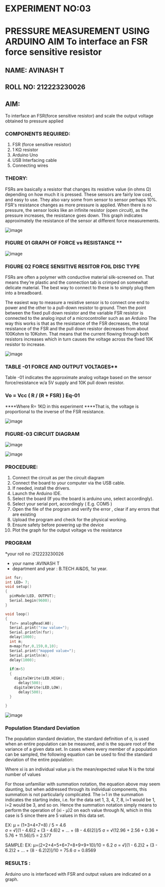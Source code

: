 # EXPERIMENT NO:03
# PRESSURE MEASUREMENT USING ARDUINO AIM To interface an FSR force sensitive resistor

## NAME: AVINASH T
## ROLL NO: 212223230026
## AIM: 
To interface an FSR(force sensitive resistor) and scale the output voltage obtained to pressure applied 
 
### COMPONENTS REQUIRED:
1.	FSR  (force sensitive resistor)
2.	1 KΩ resistor 
3.	Arduino Uno 
4.	USB Interfacing cable 
5.	Connecting wires 


### THEORY: 
FSRs are basically a resistor that changes its resistive value (in ohms Ω) depending on how much it is pressed. These sensors are fairly low cost, and easy to use. They also vary some from sensor to sensor perhaps 10%. FSR's resistance changes as more pressure is applied. When there is no pressure, the sensor looks like an infinite resistor (open circuit), as the pressure increases, the resistance goes down. This graph indicates approximately the resistance of the sensor at different force measurements.
 

![image](https://user-images.githubusercontent.com/36288975/163532939-d6888ae1-4068-4d83-86a7-fc4c32d5179e.png)

### FIGURE 01 GRAPH OF FORCE vs RESISTANCE **




![image](https://user-images.githubusercontent.com/36288975/163532957-82d57567-a1c3-48c5-8a87-7ea66d6fca49.png)




### FIGURE 02 FORCE SENSITIVE RESITOR FOIL DISC TYPE  

FSRs are often a polymer with conductive material silk-screened on. That means they're plastic and the connection tab is crimped on somewhat delicate material. The best way to connect to these is to simply plug them into a breadboard.

The easiest way to measure a resistive sensor is to connect one end to power and the other to a pull-down resistor to ground. Then the point between the fixed pull down resistor and the variable FSR resistor is connected to the analog input of a microcontroller such as an Arduino The way this works is that as the resistance of the FSR decreases, the total resistance of the FSR and the pull down resistor decreases from about 100Kohm to 10Kohm. That means that the current flowing through both resistors increases which in turn causes the voltage across the fixed 10K resistor to increase.

 ![image](https://user-images.githubusercontent.com/36288975/163532972-2b909551-12c9-485d-adb1-d1e988d557bd.png)

### TABLE -01 FORCE AND OUTPUT VOLTAGES**
	
  Table -01 indicates the approximate analog voltage based on the sensor force/resistance w/a 5V supply and 10K pull down resistor.

### Vo = Vcc ( R / (R + FSR) )								Eq-01

****Where R= 1KΩ in this experiment 
****That is, the voltage is proportional to the inverse of the FSR resistance.



![image](https://user-images.githubusercontent.com/36288975/163532979-a2a5cb5c-f495-442c-843e-bebb82737a35.png)



### FIGURE-03 CIRCUIT DIAGRAM

![image](https://github.com/AVINASH05T/EXPERIMENT-NO--04-PRESSURE-MEASUREMENT-USING-ARDUINO-AIM-To-interface-an-FSR-force-sensitive-resist/assets/151514286/27c88aa9-2337-4408-9a98-ddc43084ee87)

![image](https://github.com/AVINASH05T/EXPERIMENT-NO--04-PRESSURE-MEASUREMENT-USING-ARDUINO-AIM-To-interface-an-FSR-force-sensitive-resist/assets/151514286/d8a748c0-fe71-4ccd-ab45-0af028254bd4)

### PROCEDURE:
1.	Connect the circuit as per the circuit diagram 
2.	Connect the board to your computer via the USB cable.
3.	If needed, install the drivers.
4.	Launch the Arduino IDE.
5.	Select the board (If you the board is arduino uno, select accordingly).
6.	Select your serial port, accordingly ( E.g. COM5 )
7.	Open the file of the program  and verify the error , clear if any errors that are existing 
8.	Upload the program and check for the physical working. 
9.	Ensure safety before powering up the device 
10.	Plot the graph for the output voltage vs the resistance 


### PROGRAM 
 *your roll no :212223230026
 * your name :AVINASH T
 * department and year : B.TECH AI&DS, 1st year.

```c
int fsr;
int LED= 7;
void setup()
{
  pinMode(LED, OUTPUT);
  Serial.begin(9600);
}

void loop()
{  
  fsr= analogRead(A0);
  Serial.print("raw value=");
  Serial.println(fsr);
  delay(1000);
  int m;
  m=map(fsr,0,159,0,10);
  Serial.print("mapped value=");
  Serial.println(m);
  delay(1000);
  
  if(m>5)
  {
    digitalWrite(LED,HIGH);
      delay(500);
    digitalWrite(LED,LOW);
      delay(500);
  }  
  
}
``` 
 
 
 



![image](https://github.com/AVINASH05T/EXPERIMENT-NO--04-PRESSURE-MEASUREMENT-USING-ARDUINO-AIM-To-interface-an-FSR-force-sensitive-resist/assets/151514286/fc3aec51-75df-404d-95c4-18fea2bda7da)

### Population Standard Deviation
The population standard deviation, the standard definition of σ, is used when an entire population can be measured, and is the square root of the variance of a given data set. In cases where every member of a population can be sampled, the following equation can be used to find the standard deviation of the entire population:



Where
xi is an individual value
μ is the mean/expected value
N is the total number of values

For those unfamiliar with summation notation, the equation above may seem daunting, but when addressed through its individual components, this summation is not particularly complicated. The i=1 in the summation indicates the starting index, i.e. for the data set 1, 3, 4, 7, 8, i=1 would be 1, i=2 would be 3, and so on. Hence the summation notation simply means to perform the operation of (xi - μ)2 on each value through N, which in this case is 5 since there are 5 values in this data set.

EX:           μ = (1+3+4+7+8) / 5 = 4.6        
σ = √[(1 - 4.6)2 + (3 - 4.6)2 + ... + (8 - 4.6)2)]/5
σ = √(12.96 + 2.56 + 0.36 + 5.76 + 11.56)/5 = 2.577


SAMPLE:
EX:  μ=(2+2+4+5+6+7+8+9+9+10)/10 = 6.2
σ =  √[(1 - 6.2)2 + (3 - 6.2)2 + ... + (8 - 6.2)2)]/10 = 75.6
σ = 0.8569






### RESULTS : 
Arduino uno is interfaced with FSR and output values are indicated on a graph.
